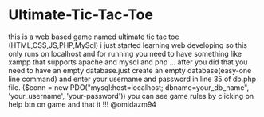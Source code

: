 # Ultimate-Tic-Tac-Toe
this is a web based game named ultimate tic tac toe (HTML,CSS,JS,PHP,MySql)
i just started learning web developing so this only runs on localhost and for running you need to have something like xampp that supports apache and mysql and php ...
after you did that you need to have an empty database.just create an empty database(easy-one line command) and enter your username and password in line 35 of db.php file.
($conn = new PDO("mysql:host=localhost; dbname=your_db_name", 'your_username', 'your-password'))
you can see game rules by clicking on help btn on game
and that it !!!
@omidazm94
